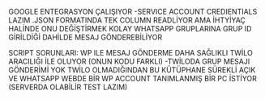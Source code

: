 GOOGLE ENTEGRASYON ÇALIŞIYOR -SERVICE ACCOUNT CREDIENTIALS LAZIM .JSON FORMATINDA
TEK COLUMN READLİYOR AMA İHTYİYAÇ HALİNDE ONU DEĞİŞTİRMEK KOLAY
WHATSAPP GRUPLARINA GRUP ID GİRİLDİĞİ DAHİLDE MESAJ GÖNDEREBİLİYOR

SCRIPT SORUNLARI:
WP ILE MESAJ GÖNDERME DAHA SAĞLIKLI TWİLO ARACILIĞI İLE OLUYOR (ONUN KODU FARKLI)
 -TWİLODA GRUP MESAJI GÖNDERİMİ YOK
TWİLO OLMADIĞINDAN BU KÜTÜPHANE SÜREKLİ AÇIK VE WHATSAPP WEBDE BİR WP ACCOUNT TANIMLANMIŞ BİR PC İSTİYOR (SERVERDA OLABİLİR TEST LAZIM)
 
